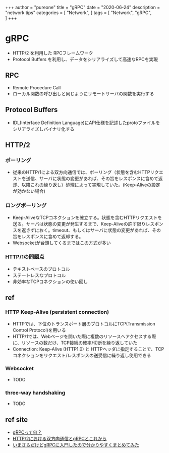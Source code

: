 +++
author = "pureone"
title = "gRPC"
date = "2020-06-24"
description = "network tips"
categories = [
  "Network",
]
tags = [
    "Network",
    "gRPC",    
]
+++

# gRPC
- HTTP/2 を利用した RPCフレームワーク
- Protocol Buffers を利用し、データをシリアライズして高速なRPCを実現

## RPC
- Remote Procedure Call
- ローカル関数の呼び出しと同じようにリモートサーバの関数を実行する

## Protocol Buffers
- IDL(Interface Definition Language)にAPI仕様を記述したprotoファイルをシリアライズしバイナリ化する

## HTTP/2
### ポーリング
- 従来のHTTP/1による双方向通信では、ポーリング（状態を含むHTTPリクエストを送信、サーバに状態の変更があれば、その旨をレスポンスに含めて返却、以降これの繰り返し）処理によって実現していた。(Keep-Aliveの設定が効かない場合)
### ロングポーリング
- Keep-AliveなTCPコネクションを確立する。状態を含むHTTPリクエストを送る。サーバは状態の変更が発生するまで、Keep-Aliveの許す限りレスポンスを返さずにおく。timeout、もしくはサーバに状態の変更があれば、その旨をレスポンスに含めて返却する。
- Websocketが台頭してくるまではこの方式が多い
### HTTP/1の問題点
- テキストベースのプロトコル
- ステートレスなプロトコル
- 非効率なTCPコネクションの使い回し

## ref
### HTTP Keep-Alive (persistent connection)
- HTTPでは、下位のトランスポート層のプロトコルにTCP(Transmission Control Protocol)を用いる
- HTTP/1では、Webページを開いた際に複数のリソースへアクセスする際に、リソースの数だけ、TCP接続の確率/切断を繰り返していた
- Connection: Keep-Alive (HTTP1.0) と HTTPヘッダに指定することで、TCPコネクションをリクエスト/レスポンスの送受信に繰り返し使用できる
### Websocket
- TODO
### three-way handshaking
- TODO

## ref site
- [gRPCって何？](https://qiita.com/oohira/items/63b5ccb2bf1a913659d6)
- [HTTP/2における双方向通信とgRPCとこれから](https://qiita.com/namusyaka/items/71cf27fd3242adbf348c)
- [いまさらだけどgRPCに入門したので分かりやすくまとめてみた](https://qiita.com/gold-kou/items/a1cc2be6045723e242eb)


